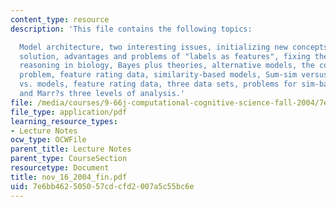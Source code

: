 ```yaml
---
content_type: resource
description: 'This file contains the following topics:

  Model architecture, two interesting issues, initializing new concepts, Anderson?s
  solution, advantages and problems of "labels as features", fixing the problem, inductive
  reasoning in biology, Bayes plus theories, alternative models, the computational
  problem, feature rating data, similarity-based models, Sum-sim versus Max-sim, data
  vs. models, feature rating data, three data sets, problems for sim-based models,
  and Marr?s three levels of analysis.'
file: /media/courses/9-66j-computational-cognitive-science-fall-2004/7e6bb462505057cdcfd2007a5c55bc6e_nov_16_2004_fin.pdf
file_type: application/pdf
learning_resource_types:
- Lecture Notes
ocw_type: OCWFile
parent_title: Lecture Notes
parent_type: CourseSection
resourcetype: Document
title: nov_16_2004_fin.pdf
uid: 7e6bb462-5050-57cd-cfd2-007a5c55bc6e
---
```

